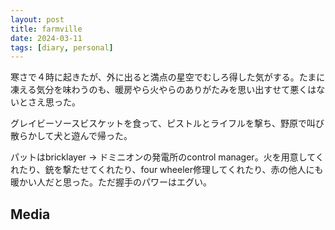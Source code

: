 ```yaml
---
layout: post
title: farmville
date: 2024-03-11
tags: [diary, personal]
---
```


寒さで４時に起きたが、外に出ると満点の星空でむしろ得した気がする。たまに凍える気分を味わうのも、暖房やら火やらのありがたみを思い出すせて悪くはないとさえ思った。

グレイビーソースビスケットを食って、ピストルとライフルを撃ち、野原で叫び散らかして犬と遊んで帰った。

パットはbricklayer -> ドミニオンの発電所のcontrol manager。火を用意してくれたり、銃を撃たせてくれたり、four wheeler修理してくれたり、赤の他人にも暖かい人だと思った。ただ握手のパワーはエグい。
## Media

<div style="display: flex; flex-wrap: wrap; gap: 10px;"><img src="https://lh3.googleusercontent.com/lr/AAJ1LKcsvavNZAttauWPL5i0WKzQeWPYx4l-Fs5ZlX5cenyUO_n2cqItY68ODKmqfKWceXG3kmmzhbslKC5GVUhgelzP8FyIuSRefT7UcV3-sYcqTggoB8ppLrLACyRyeEpbHYTyXCaHb2sgygdHAxebA-OsfoTJ5l_i9_5MxEltul6UvhDyokGKE-g3TmJbZGZKKmwn2X3mBQ4aSQwR-Yl16WEQuzVEi3kKI7cSIj4NYqEmtbfTsmUZEWIsJQ5qHR99vKCogLDBoQlMzgorvpYJ45O02lM5hkItg1lTgFncbKzNjSPj1J5yogKXEkkt4I7o6AvFBzgUy5zOos8N8o2ubY_2gT3FhY14GcRm8SLPC5MY0vqQ9Hr9HKj3azLCpxwAwdl82MdlxNgYbGCcKkDFmuygQnq05Ifmk0FA6WW1Qzo1bPHnFyQtprk0bwRsNKyk5XdCDiKcCrf8i_6bfpQ2m0_05_KHIBDtMMifgYcbrrNIEAGWDWFtL-PMfmU9Jz7M312oMSHt-7Os-kMbYW7xWfE2rfWLEWEZ4AmT7Qa6DSCQtUkbmL3BI7y1ED__LSWdLBLdeAALSNgccVU5BtqEd8emas3InLpqPN3Job8dO1yf-ZQ6LSOS4zobbS2AJZNlar6R6zpHKGS3IEvH2DsqpdacgoJuS3ce0iFb7ewOYYn8NWjaSozybWAWJ5XQfnm2cZcW774enpgxMfwXdgxgrG1sBBoSrTvgWLn7sWYEjfC4CbpTdij2qfTrmAeAZdYJ54F2LOs-5fMX7RmOrsdx8bMQt4Sbf6bKs_9QJ_uhsP78b9YqCyqWxbXUUEouvzYYESvjc3x9e6rVHSyhJ1YfqLnxo74qBlp-nKDHpOAecl-_yY50S9GmU9KeyFIh-WACrhwUFo2FRc1QuGeeg3XL1pAlf0swFbNjTEac3PCWYzQaJ78obQQUE3YWQQKjjQpLJ4QtjTvssv7Rg15789HxuQ8uQIEZPg" alt="" style="max-width: 100%; height: auto;"><br> <img src="https://lh3.googleusercontent.com/lr/AAJ1LKddVEKLB88rPdaPpj8JABnn_YxlCPwxHRhbXDz6o1URvGJEch909_nbFwQiD9O4uWlXUPrc-bjy8hDYOQXWsboD0kKv8dHj1ujbJBIPUno49r69eS8_TPPVaF_H1fcIGNSSUUU8BrZlfZo6btifxnBfVUdZfuU6AhRnQx8dD3daedZXF2GPqmfEIOQQZvzRgFeyHhVq1Du85Yu4B7rZPv7VFGuz01JzxHKnpa3fEkKp4SLvQFHYESvssp6v1bkmugwftu7y_p9RExME_8AzFpKQYuqniAVxiVwCG-CQVj0TuJUvbmqM1PRBdCptZNGNp0Zqw6cZTZNvTVaDOZ7eX5FoNoqBfcsysFkRdfpbAW-c-BXuUVszKJp_g6p4_e0xbl6Ked55lzC02cXW_ivk9ssIiaeuOPg1yOI_MQYnomea1NfEIkUD5VraQAwwZBX3Q5jucVDQBP-zt6ctJe4e914RrK5teUj8epL_14Esyb9zILcqybHqALHFyoSkTyRF8Hg_X7W66BSlHI6RoZWDGZU16NFKHnZ2MXMD99bm0i4wXxx8PEG2GMLGPwMuvJ5pTlXgfTcUxrTSdmajxwCDOy1htZVTPEgKgClzxtzf696pnhtZRxTjoeRv264BwUVXMa2PtLxQc5qbY2HtfeU5lMxT2wc8Ryh1MjItccYF5tTPUxlMSZGbeoKZ6Txi84MtZdT4S2RctqlLPDjhZfPKvRUa66DYovWG9DRyGxqYBCkuyf_OqYBsYy42dynC4dFP9stxodbQJM4oeFFAVQ-nVBY1XAao38i9iw4ucNuh2DDsGzMANERpUCM9tCzLmkZbq_jY_gSEH1G--VsMJZgRpHcnx6yqHlkSs0GzpWcWg_4SLGW3NyxzkUi5L7v2a1BCG1BG3Fdmq7OfseLpnjN1JAnEANg3_h8unOIvnlURPItX6M09vXnA5vti5Wmd_Uw2-QpyfAHHDXaJrGO9S2sl_n1W7E_Oow" alt="" style="max-width: 100%; height: auto;"><br> <img src="https://lh3.googleusercontent.com/lr/AAJ1LKdCZM0hwfgTAV9eHLY1Pw5Q2f95tOZGA_y4g92Dq0-Pngpcln77jwBkhETyDlx2BOkWQTUQ1oc6yfEiQG28Iam5h-wFyX7YrLZnOW6vkkdiBSjJwzNYmtshOrdI1LjcoI6kupk9FhVyIGkl034wN2qY7xd2MttRS8QdKrItjTxlNsAGe5zHa1tSBQTnDJqp1xPQgJwJ1Tj_tPval55WrnVmSEDZ2xnC-YkwrfgmrLKHDMHTm1wrrlO-s2jH-7LbBZMnuRa0mzx6DtsT50u973bF-_TigtTvpO6DEzdyIZXtx06e-ORPdMhWvwn7d1zNVfdA-5F_M3Fqp7bE4Kr5-jI8pX9tg6JK0zvoCfG96c8p5R5jLVtZwUhw4RqfZTiaYpVIxut6BiKwnqriwt6jQ8Rhzqxr8MDuLReQumio-axqQsW0cJjNPHYdlxO2gviFC1D-JjQrG6EzWzD1oWmhghKGkEaU5i6oaKqdxZBkgjwxaHA3Fb-CXhbaV8F7UHof27v6lF7DaJZZMFIMoZrayfZfEa7yObf-2YIEOFi4XCQ_oNj_r5avqRJIoqBG1X3nQPDa66icQCdWqDTfqFJ5Rhpw1Gb1YOUtZkAgJ1I3SbJ6D9qy509UZKTPGHDOsbQ9KQ_ec-OzZYTWpLIIju30tS4iZNXdBtLUyZ1MjwX7Xt4z7fGu7OZnEyplAsh1Q9NrEzCH4xLaWFPyuV4ySlAzpIF_VtW-4JS-V836_JI_Q_Pg52frKeN-LvMrCxic3Wc2fMrzOLrO8nUbn-dAHcLGqnP0-5mxTQj907hpyK8dmbiDTaY8kGv5-PH80V9GcEDuPYxCJGo2f20zNSsMb7QR3kfIF-bbfULY9_pizm2k4qYLte-oS0lrJrT0qotiHJ7AtqW_lGhWQDEXJLYHRKCk6BcaP3Q0y3YYAW6BoX1adiol6ez7HuM9uHGlhKv7M_f_NehIrgt84xmdat7JefBdw7I5YlDcTw" alt="" style="max-width: 100%; height: auto;"><br> <img src="https://lh3.googleusercontent.com/lr/AAJ1LKf7iBi4k4lL5DtY2D_TlV6TqYCzit8-EGhlIXSDBxQ2RP_XcKq4NoenlGOycSqwDZxzjD6hYbjZ47RkzMPaCIlGTethWC9M0OQdmD7XE5SPoARhPYPctwWA1_LXJuy_lQBRpuhKyAvHfWY2DfFnekgMNjLS-w9ctQDQNdPzyl5dGT5PPwTXPNjtGz3TvrLZVS3wvu0sg_Z6wXy6w7jxTu36ExucKjcLQ_R0mXbr1le4bdENy7rYH4wq4l5T6vczEGMQrmGgSl-WxoQNHMXmKB4g5DQBOChshYFEbJ9CtNvTu9yzMxFGFz76SiFXx7ltqicfGm5gwa8dG6ltOkoHPb9JIyrNcP_oQaRLPvCPt41ujSi_nLSDO0hyt_rUsN8ZjdxzDDljRFzbCeUwB46NZ8WG3W-cnCDjJ32V4OMfRZz1PaFRJuK8L-O6vnUINvBAse3btJbVNxCSU2FNHa9IvSigADH1A1QyXiOk-knnDXKouWXLEs4_tSXSkGIysqJPd2Y0zlaqnsgdlw39cPKkAqrbMZ0Mk_vQlvuwXFD9v5bp66sQuMQ4yc4QKC4rDtWiWcGqAf05YgsAnCp6quBPuhDt83aMZj3cbaPfvDbL461G_rU_Otw_7ngJonI18CmhjJlZyPofqnJVFznC720kAnRp9ChYjf4iToW2_XjaQ8L-EBiJFc6msY9FCQ9OoatLWKrBCxt8-G_20DV6KXCzE1I6dmNSXG9-NcLWRPtPvWaFaIbp_bEGzWVZKFvEt_dbAv4w7IO11fbchZ7jkXqKuhNoWprCLRJi1EIGvcDoTkaXSpCKPNwt8TEoMaC2LnQ1pnBPfxob1IoAhzzjUuYuSJeZ3ZBPtwIDeZ03kFu5Y5GgZolOnbEfsT2_oHKx6HSeD1qPFxGf8QLBjGlEah8aez7U8fz8-OkiM4pfa5VBGyIddipJKdaKIGT4-hziO-MU5s0jHEw3VynvBuLek2m1iMVEh89LKw" alt="" style="max-width: 100%; height: auto;"><br></div>
